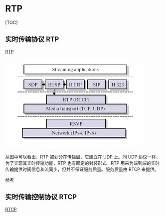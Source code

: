 # RTP

[TOC]

## 实时传输协议 RTP

[RTP](https://zh.wikipedia.org/wiki/实时传输协议)

![](assets/20190731103729933_3315.png)

从图中可以看出，RTP 被划分在传输层，它建立在 UDP 上。同 UDP 协议一样，为了实现其实时传输功能，RTP 也有固定的封装形式。RTP 用来为端到端的实时传输提供时间信息和流同步，但并不保证服务质量。服务质量由 RTCP 来提供。

[参考](https://github.com/babosa/Course/blob/master/流媒体传输控制协议(RTSP%20RTP%20SDP)详解/rtp.md)

## 实时传输控制协议 RTCP

[RTCP](https://zh.wikipedia.org/wiki/实时传输控制协议)
